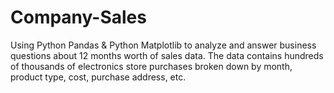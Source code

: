 # Company-Sales
Using Python Pandas & Python Matplotlib to analyze and answer business questions about 12 months worth of sales data. The data contains hundreds of thousands of electronics store purchases broken down by month, product type, cost, purchase address, etc.
